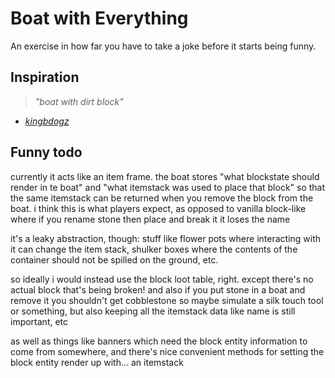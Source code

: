 # Boat with Everything

An exercise in how far you have to take a joke before it starts being funny.

## Inspiration

> *"boat with dirt block"*

- *[kingbdogz](https://twitter.com/kingbdogz/status/1513184765804961797)*

## Funny todo

currently it acts like an item frame. the boat stores "what blockstate should render in te boat" and "what itemstack was used to place that block" so that the same itemstack can be returned when you remove the block from the boat. i think this is what players expect, as opposed to vanilla block-like where if you rename stone then place and break it it loses the name

it's a leaky abstraction, though: stuff like flower pots where interacting with it can change the item stack, shulker boxes where the contents of the container should not be spilled on the ground, etc.

so ideally i would instead use the block loot table, right. except there's no actual block that's being broken! and also if you put stone in a boat and remove it you shouldn't get cobblestone so maybe simulate a silk touch tool or something, but also keeping all the itemstack data like name is still important, etc

as well as things like banners which need the block entity information to come from somewhere, and there's nice convenient methods for setting the block entity render up with... an itemstack
